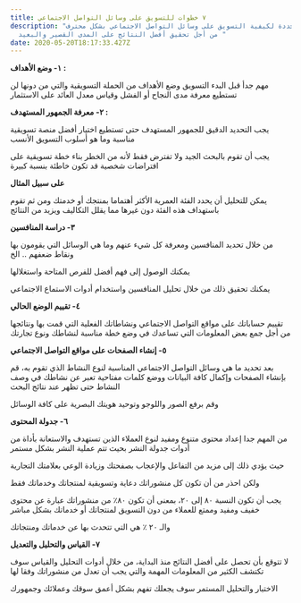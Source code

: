 ```yaml
---
title: ٧ خطوات للتسويق على وسائل التواصل الاجتماعي
description: "خطوات محددة لكيفية التسويق على وسائل التواصل الاجتماعي بشكل محترف
  من أجل تحقيق أفضل النتائج على المدى القصير والبعيد "
date: 2020-05-20T18:17:33.427Z
---
```



**١- وضع الأهداف :**



مهم جدأ قبل البدء التسويق وضع الأهداف من الحملة التسويقية والتي من دونها لن تستطيع معرفة مدى النجاح أو الفشل وقياس معدل العائد على الاستثمار



**٢- معرفة الجمهور المستهدف :**



يجب التحديد الدقيق للجمهور المستهدف حتى تستطيع اختيار أفضل منصة تسويقية مناسبة وما هو أسلوب التسويق الأنسب

يجب أن تقوم بالبحث الجيد ولا تفترض فقط لأنه من الخطر بناء خطة تسويقية على افتراضات شخصية قد تكون خاطئة بنسبة كبيرة

**على سبيل المثال**



يمكن للتحليل أن يحدد الفئة العمرية الأكثر أهتماما بمنتجك أو خدمتك ومن ثم تقوم باستهداف هذه الفئة دون غيرها مما يقلل التكاليف ويزيد من النتائج

**٣- دراسة المنافسين**

من خلال تحديد المنافسين ومعرفة كل شيء عنهم وما هي الوسائل التي يقومون بها ونقاط ضعفهم .. الخ

يمكنك الوصول إلى فهم أفضل للفرص المتاحة واستغلالها

يمكنك تحقيق ذلك من خلال تحليل المنافسين واستخدام أدوات الاستماع الاجتماعي



**٤- تقييم الوضع الحالي**

تقييم حساباتك على مواقع التواصل الاجتماعي ونشاطاتك الفعلية التي قمت بها ونتائجها من أجل جمع بعض المعلومات التي تساعدك في وضع خطة مناسبة لنشاطك ونوع تجارتك



**٥- إنشاء الصفحات على مواقع التواصل الاجتماعي**

بعد تحديد ما هي وسائل التواصل الاجتماعي المناسبة لنوع النشاط الذي تقوم به، قم بإنشاء الصفحات وإكمال كافة البيانات ووضع كلمات مفتاحية تعبر عن نشاطك في وصف النشاط حتى تظهر عند نتائج البحث

وقم برفع الصور واللوجو وتوحيد هويتك البصرية على كافة الوسائل

**٦- جدولة المحتوى**

من المهم جدا إعداد محتوى متنوع ومفيد لنوع العملاء الذين تستهدف والاستعانة بأداة من أدوات جدولة النشر بحيث تتم عملية النشر بشكل مستمر

حيث يؤدي ذلك إلى مزيد من التفاعل والإعجاب بصفحتك وزيادة الوعي بعلامتك التجارية

ولكن احذر من أن تكون كل منشوراتك دعاية وتسويقية لمنتجاتك وخدماتك فقط

يجب أن تكون النسبة ٨٠ إلى ٢٠، بمعنى أن تكون ٨٠٪ من منشوراتك عبارة عن محتوى خفيف ومفيد وممتع للعملاء من دون التسويق لمنتجاتك أو خدماتك بشكل مباشر



والـ ٢٠ ٪ هي التي تتحدث بها عن خدماتك ومنتجاتك



**٧- القياس والتحليل والتعديل**

لا تتوقع بأن تحصل على أفضل النتائج منذ البداية، من خلال أدوات التحليل والقياس سوف تكتشف الكثير من المعلومات المهمة والتي يجب أن تعدل من منشوراتك وفقا لها



الاختبار والتحليل المستمر سوف يجعلك تفهم بشكل أعمق سوقك وعملائك وجمهورك